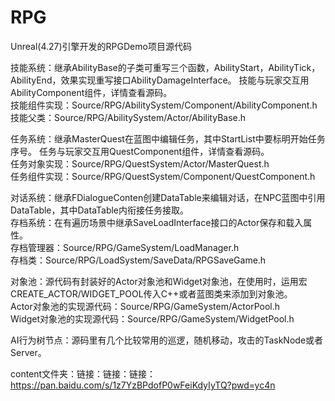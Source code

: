 # RPG

Unreal(4.27)引擎开发的RPGDemo项目源代码


技能系统：继承AbilityBase的子类可重写三个函数，AbilityStart，AbilityTick，AbilityEnd，效果实现重写接口AbilityDamageInterface。
	技能与玩家交互用AbilityComponent组件，详情查看源码。  
技能组件实现：Source/RPG/AbilitySystem/Component/AbilityComponent.h  
技能父类：Source/RPG/AbilitySystem/Actor/AbilityBase.h  


任务系统：继承MasterQuest在蓝图中编辑任务，其中StartList中要标明开始任务序号。
	任务与玩家交互用QuestComponent组件，详情查看源码。  
任务对象实现：Source/RPG/QuestSystem/Actor/MasterQuest.h  
任务组件实现：Source/RPG/QuestSystem/Component/QuestComponent.h  


对话系统：继承FDialogueConten创建DataTable来编辑对话，在NPC蓝图中引用DataTable，其中DataTable内衔接任务接取。  
存档系统：在有遍历场景中继承SaveLoadInterface接口的Actor保存和载入属性。  
存档管理器：Source/RPG/GameSystem/LoadManager.h  
存档类：Source/RPG/LoadSystem/SaveData/RPGSaveGame.h  

对象池：源代码有封装好的Actor对象池和Widget对象池，在使用时，运用宏CREATE_ACTOR/WIDGET_POOL传入C++或者蓝图类来添加到对象池。  
Actor对象池的实现源代码：Source/RPG/GameSystem/ActorPool.h  
Widget对象池的实现源代码：Source/RPG/GameSystem/WidgetPool.h  

AI行为树节点：源码里有几个比较常用的巡逻，随机移动，攻击的TaskNode或者Server。  

content文件夹：链接：链接：链接：https://pan.baidu.com/s/1z7YzBPdofP0wFeiKdyIyTQ?pwd=yc4n
